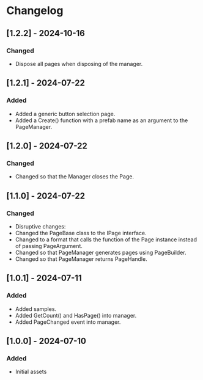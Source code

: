 # Changelog

## [1.2.2] - 2024-10-16
### Changed
- Dispose all pages when disposing of the manager.

## [1.2.1] - 2024-07-22
### Added
- Added a generic button selection page.
- Added a Create() function with a prefab name as an argument to the PageManager.

## [1.2.0] - 2024-07-22
### Changed
- Changed so that the Manager closes the Page.

## [1.1.0] - 2024-07-22
### Changed
- Disruptive changes:
- Changed the PageBase class to the IPage interface.
- Changed to a format that calls the function of the Page instance instead of passing PageArgument.
- Changed so that PageManager generates pages using PageBuilder.
- Changed so that PageManager returns PageHandle.

## [1.0.1] - 2024-07-11
### Added
- Added samples.
- Added GetCount() and HasPage() into manager.
- Added PageChanged event into manager.

## [1.0.0] - 2024-07-10
### Added
- Initial assets
